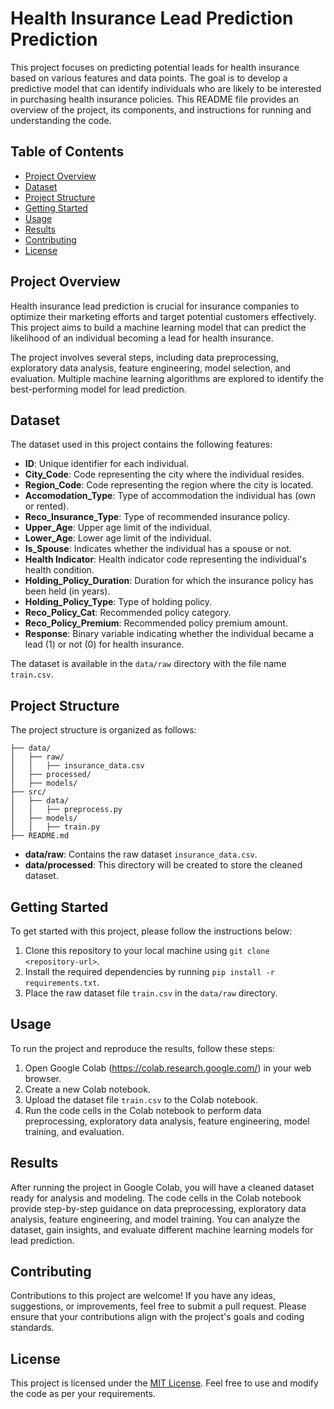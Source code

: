 # Health Insurance Lead Prediction Prediction

This project focuses on predicting potential leads for health insurance based on various features and data points. The goal is to develop a predictive model that can identify individuals who are likely to be interested in purchasing health insurance policies. This README file provides an overview of the project, its components, and instructions for running and understanding the code.

## Table of Contents
- [Project Overview](#project-overview)
- [Dataset](#dataset)
- [Project Structure](#project-structure)
- [Getting Started](#getting-started)
- [Usage](#usage)
- [Results](#results)
- [Contributing](#contributing)
- [License](#license)

## Project Overview
Health insurance lead prediction is crucial for insurance companies to optimize their marketing efforts and target potential customers effectively. This project aims to build a machine learning model that can predict the likelihood of an individual becoming a lead for health insurance.

The project involves several steps, including data preprocessing, exploratory data analysis, feature engineering, model selection, and evaluation. Multiple machine learning algorithms are explored to identify the best-performing model for lead prediction.

## Dataset
The dataset used in this project contains the following features:

- **ID**: Unique identifier for each individual.
- **City_Code**: Code representing the city where the individual resides.
- **Region_Code**: Code representing the region where the city is located.
- **Accomodation_Type**: Type of accommodation the individual has (own or rented).
- **Reco_Insurance_Type**: Type of recommended insurance policy.
- **Upper_Age**: Upper age limit of the individual.
- **Lower_Age**: Lower age limit of the individual.
- **Is_Spouse**: Indicates whether the individual has a spouse or not.
- **Health Indicator**: Health indicator code representing the individual's health condition.
- **Holding_Policy_Duration**: Duration for which the insurance policy has been held (in years).
- **Holding_Policy_Type**: Type of holding policy.
- **Reco_Policy_Cat**: Recommended policy category.
- **Reco_Policy_Premium**: Recommended policy premium amount.
- **Response**: Binary variable indicating whether the individual became a lead (1) or not (0) for health insurance.

The dataset is available in the `data/raw` directory with the file name `train.csv`.

## Project Structure
The project structure is organized as follows:

```
├── data/
│   ├── raw/
│   │   ├── insurance_data.csv
│   ├── processed/
│   ├── models/
├── src/
│   ├── data/
│   │   ├── preprocess.py
│   ├── models/
│   │   ├── train.py
├── README.md
```

- **data/raw**: Contains the raw dataset `insurance_data.csv`.
- **data/processed**: This directory will be created to store the cleaned dataset.

## Getting Started
To get started with this project, please follow the instructions below:

1. Clone this repository to your local machine using `git clone <repository-url>`.
2. Install the required dependencies by running `pip install -r requirements.txt`.
3. Place the raw dataset file `train.csv` in the `data/raw` directory.

## Usage
To run the project and reproduce the results, follow these steps:

1. Open Google Colab (https://colab.research.google.com/) in your web browser.
2. Create a new Colab notebook.
3. Upload the dataset file `train.csv` to the Colab notebook.
4. Run the code cells in the Colab notebook to perform data preprocessing, exploratory data analysis, feature engineering, model training, and evaluation.

## Results
After running the project in Google Colab, you will have a cleaned dataset ready for analysis and modeling. The code cells in the Colab notebook provide step-by-step guidance on data preprocessing, exploratory data analysis, feature engineering, and model training. You can analyze the dataset, gain insights, and evaluate different machine learning models for lead prediction.

## Contributing
Contributions to this project are welcome! If you have any ideas, suggestions, or improvements, feel free to submit a pull request. Please ensure that your contributions align with the project's goals and coding standards.

## License
This project is licensed under the [MIT License](LICENSE). Feel free to use and modify the code as per your requirements.
